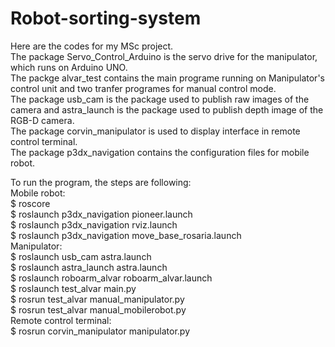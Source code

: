 # Robot-sorting-system
Here are the codes for my MSc project.<br>
The package Servo_Control_Arduino is the servo drive for the manipulator, which runs on Arduino UNO.<br>
The packge alvar_test contains the main programe running on Manipulator's control unit and two tranfer programes for manual control mode.<br>
The package usb_cam is the package used to publish raw images of the camera and astra_launch is the package used to publish depth image of the RGB-D camera.<br>
The package corvin_manipulator is used to display interface in remote control terminal.<br>
The package p3dx_navigation contains the configuration files for mobile robot.<br>

To run the program, the steps are following:<br>
Mobile robot:<br>
    $ roscore<br>
    $ roslaunch p3dx_navigation pioneer.launch<br>
    $ roslaunch p3dx_navigation rviz.launch<br>
    $ roslaunch p3dx_navigation move_base_rosaria.launch<br>
Manipulator:<br>
    $ roslaunch usb_cam astra.launch<br>
    $ roslaunch astra_launch astra.launch<br>
    $ roslaunch roboarm_alvar roboarm_alvar.launch<br>
    $ roslaunch test_alvar main.py<br>
    $ rosrun test_alvar manual_manipulator.py<br>
    $ rosrun test_alvar manual_mobilerobot.py<br>
Remote control terminal:<br>
    $ rosrun corvin_manipulator manipulator.py<br>

